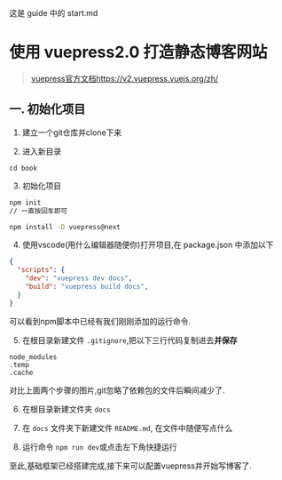 这是 guide 中的 start.md



# 使用 vuepress2.0 打造静态博客网站

> [vuepress官方文档](https://v2.vuepress.vuejs.org/zh/)https://v2.vuepress.vuejs.org/zh/

## 一. 初始化项目

1. 建立一个git仓库并clone下来


2. 进入新目录
```
cd book
```


3. 初始化项目
```sh
npm init
// 一直按回车即可

npm install -D vuepress@next
```



4. 使用vscode(用什么编辑器随便你)打开项目,在 package.json 中添加以下
```json
{
  "scripts": {
    "dev": "vuepress dev docs",
    "build": "vuepress build docs",
  }
}
```


可以看到npm脚本中已经有我们刚刚添加的运行命令.

5. 在根目录新建文件 `.gitignore`,把以下三行代码复制进去**并保存**

```
node_modules
.temp
.cache
```
 
 对比上面两个步骤的图片,git忽略了依赖包的文件后瞬间减少了.

6. 在根目录新建文件夹 `docs`
7. 在 `docs` 文件夹下新建文件 `README.md`, 在文件中随便写点什么






8. 运行命令 `npm run dev`或点击左下角快捷运行



至此,基础框架已经搭建完成,接下来可以配置vuepress并开始写博客了.